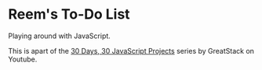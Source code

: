 # Reem's To-Do List
Playing around with JavaScript. 

This is apart of the [30 Days, 30 JavaScript Projects](https://www.youtube.com/watch?v=G0jO8kUrg-I&list=PLjwm_8O3suyOgDS_Z8AWbbq3zpCmR-WE9&index=2) series by GreatStack on Youtube. 
